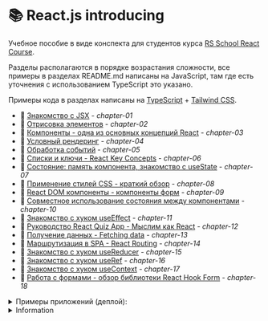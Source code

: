 # 📚 React.js introducing

Учебное пособие в виде конспекта для студентов курса [RS School React Course](https://rs.school/react).

Разделы располагаются в порядке возрастания сложности, все примеры в разделах README.md написаны на JavaScript, там где
есть уточнения с использованием TypeScript это указано.

Примеры кода в разделах написаны
на [TypeScript](https://www.typescriptlang.org/) + [Tailwind CSS](https://tailwindcss.com/).

- 📘 [Знакомство с JSX](https://github.com/shopot/react-101/tree/chapter-01) - _chapter-01_
- 📘 [Отрисовка элементов](https://github.com/shopot/react-101/tree/chapter-02) - _chapter-02_
- 📘 [Компоненты - одна из основных концепций React](https://github.com/shopot/react-101/tree/chapter-03) - _chapter-03_
- 📘 [Условный рендеринг](https://github.com/shopot/react-101/tree/chapter-04) - _chapter-04_
- 📘 [Обработка событий](https://github.com/shopot/react-101/tree/chapter-05) - _chapter-05_
- 📘 [Списки и ключи - React Key Concepts](https://github.com/shopot/react-101/tree/chapter-06) - _chapter-06_
- 📘 [Состояние: память компонента, знакомство с useState](https://github.com/shopot/react-101/tree/chapter-07) -
  _chapter-07_
- 📘 [Применение стилей CSS - краткий обзор](https://github.com/shopot/react-101/tree/chapter-08) - _chapter-08_
- 📘 [React DOM компоненты - компоненты форм](https://github.com/shopot/react-101/tree/chapter-09) - _chapter-09_
- 📘 [Совместное использование состояния между компонентами](https://github.com/shopot/react-101/tree/chapter-10) -
  _chapter-10_
- 📘 [Знакомство с хуком useEffect](https://github.com/shopot/react-101/tree/chapter-11) - _chapter-11_
- 📘 [Руководство React Quiz App - Мыслим как React](https://github.com/shopot/react-101/tree/chapter-12) - _chapter-12_
- 📘 [Получение данных - Fetching data](https://github.com/shopot/react-101/tree/chapter-13) - _chapter-13_
- 📘 [Маршрутизация в SPA - React Routing](https://github.com/shopot/react-101/tree/chapter-14) - _chapter-14_
- 📘 [Знакомство с хуком useReducer](https://github.com/shopot/react-101/tree/chapter-15) - _chapter-15_
- 📘 [Знакомство с хуком useRef](https://github.com/shopot/react-101/tree/chapter-16) - _chapter-16_
- 📘 [Знакомство с хуком useContext](https://github.com/shopot/react-101/tree/chapter-17) - _chapter-17_
- 📘 [Работа с формами - обзор библиотеки React Hook Form](https://github.com/shopot/react-101/tree/chapter-18) - _chapter-18_
  

<details>
  <summary>Примеры приложений (деплой):</summary>

- 🔗 [Приложение Todo App](https://todo-app-ab1e50.netlify.app) - [chapter-09](https://github.com/shopot/react-101/tree/chapter-09), [chapter-15](https://github.com/shopot/react-101/tree/chapter-15), [chapter-17](https://github.com/shopot/react-101/tree/chapter-17)
- 🔗 [Приложение React Roadmap (Accordion)](https://react-roadmap-ab1e50.netlify.app) - [chapter-10](https://github.com/shopot/react-101/tree/chapter-10)
- 🔗 [Приложение с примерами useEffect](https://react-use-effect-ab1e50.netlify.app) - [chapter-11](https://github.com/shopot/react-101/tree/chapter-11)
- 🔗 [Приложение React Quiz App](https://quiz-app-ab1e50.netlify.app) - [chapter-12](https://github.com/shopot/react-101/tree/chapter-12)
- 🔗 [Приложение Fetching Data](https://fetch-data-ab1e50.netlify.app) - [chapter-13](https://github.com/shopot/react-101/tree/chapter-13)
- 🔗 [Приложение с React Router](https://react-router-ab1e50.netlify.app) - [chapter-14](https://github.com/shopot/react-101/tree/chapter-14)
- 🔗 [Приложение с примерами useRef](https://react-useref-ab1e50.netlify.app) - [chapter-16](https://github.com/shopot/react-101/tree/chapter-16)

</details>

<details>
  <summary>Information</summary>

Для работы с примерами кода клонируйте репозиторий

```shell
git clone https://github.com/shopot/react-101.git
cd react-101
```

Выберите раздел на который вы хотите перейти (например chapter-02)

```shell
git checkout chapter-02
```

Установите зависимости

```shell
npm install
```

Запустите dev-сервер

```shell
npm run dev
```

</details>
